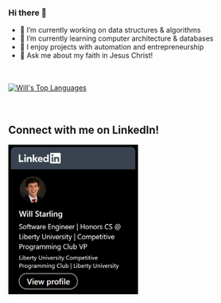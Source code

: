 ### Hi there 👋
- 🔭 I’m currently working on data structures & algorithms
- 🌱 I’m currently learning computer architecture & databases
- 🤔 I enjoy projects with automation and entrepreneurship
- 💬 Ask me about my faith in Jesus Christ!
<br />
<br />

<div id="langs">
    <a href="https://github.com/anuraghazra/github-readme-stats"><img alt="Will's Top Languages" src="https://denvercoder1-github-readme-stats.vercel.app/api/top-langs/?username=willisaur&langs_count=8&layout=compact&theme=react&hide_border=true&bg_color=1F222E&title_color=F85D7F&icon_color=F8D866&hide=Jupyter%20Notebook,Roff" height="200px"/></a>
    <!--<img src="./Work-life balance.gif" alt="Work-life balance gif" height="200px" data-target="animated-image.originalImage">-->
</div>

<br />
<br />

## Connect with me on LinkedIn!
<a href="https://www.linkedin.com/in/willstarling/">
    <img src="./LinkedIn.png" height="300px" />
</a>
